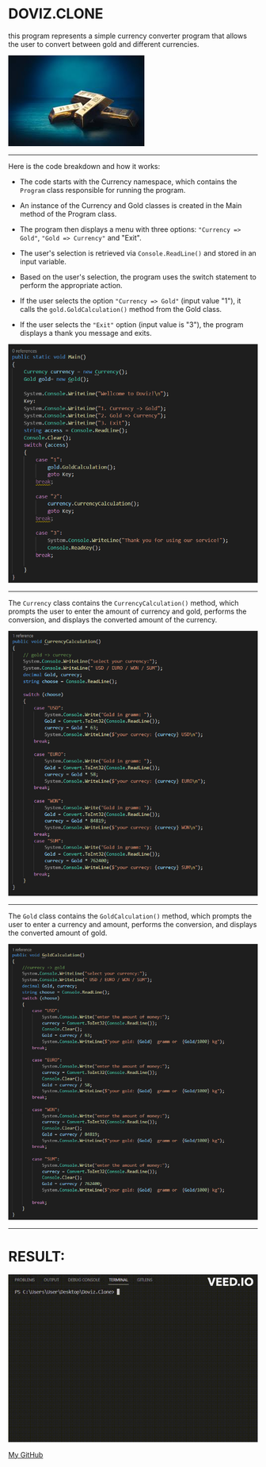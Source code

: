 # DOVIZ.CLONE
this program represents a simple currency converter program that allows the user to convert between gold and different currencies.

![Alt text](./Assets/images.jpeg)

***
Here is the code breakdown and how it works:

+ The code starts with the Currency namespace, which contains the ```Program``` class responsible for running the program.

+ An instance of the Currency and Gold classes is created in the Main method of the Program class.

+ The program then displays a menu with three options: ```"Currency => Gold"```, ```"Gold => Currency"``` and "Exit".

+ The user's selection is retrieved via ```Console.ReadLine()``` and stored in an input variable.

+ Based on the user's selection, the program uses the switch statement to perform the appropriate action.

+ If the user selects the option ```"Currency => Gold"``` (input value "1"), it calls the ```gold.GoldCalculation()``` method from the Gold class.

+ If the user selects the ```"Exit"``` option (input value is "3"), the program displays a thank you message and exits.

![photo](./Assets/program.png)

***
The ```Currency``` class contains the ```CurrencyCalculation()``` method, which prompts the user to enter the amount of currency and gold, performs the conversion, and displays the converted amount of the currency.

![photo](./Assets/currecy.png)

***

The ```Gold``` class contains the ```GoldCalculation()``` method, which prompts the user to enter a currency and amount, performs the conversion, and displays the converted amount of gold.

![photo](./Assets/gold.png)

***
# RESULT:

![gif](./Assets/result%20(1).gif)

[My GitHub](https://github.com/Axliddinjon)
